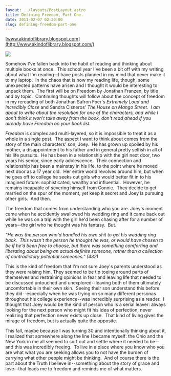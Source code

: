 ```yaml
---
layout: ../layouts/PostLayout.astro
title: Defining Freedom, Part One.
date: 2011-02-07 02:20:00
slug: defining-freedom-part-one
---
```


[www.akindoflibrary.blogspot.com](http://www.akindoflibrary.blogspot.com/)  
  

[![](http://4.bp.blogspot.com/_RSub0VjLWU8/TLAzBVi05AI/AAAAAAAABIo/1rZ4yxf6jV4/s200/jonathan-franzen-freedom.jpg)](http://4.bp.blogspot.com/_RSub0VjLWU8/TLAzBVi05AI/AAAAAAAABIo/1rZ4yxf6jV4/s1600/jonathan-franzen-freedom.jpg)

Somehow I've fallen back into the habit of reading and thinking about multiple books at once.  This school year I've been a bit off with my writing about what I'm reading--I have posts planned in my mind that never make it to my laptop.  In the chaos that is now my reading life, though, some unexpected patterns have arisen and I thought it would be interesting to unpack them.  The first will be on Freedom by Jonathan Franzen, by title and by topic.  Continuing thoughts will follow about the concept of freedom in my rereading of both Jonathan Safron Foer's _Extremely Loud and Incredibly Close_ and Sandra Cisneros' _The House on Mango Street.  I am about to write about the resolution for one of the characters, and while I don't think it won't take away from the book, don't read ahead if you already have Freedom on your book list._    
  
_Freedom_ is complex and multi-layered, so it is impossible to treat it as a whole in a single post.  The aspect I want to think about comes from the story of the main characters' son, Joey.  He has grown up spoiled by his mother, a disappointment to his father and in general pretty selfish in all of his life pursuits.  He has been in a relationship with the girl next door, two years his senior, since early adolescence.  Their connection and relationship has been a mainstay in his life, to the point where he moved next door as a 17 year old.  Her entire world revolves around him, but when he goes off to college he seeks out girls who would better fit in to his imagined future: sophisticated, wealthy and influential.  However, he remains incapable of severing himself from Connie.  They decide to get married on the spur of the moment, yet keep it secret and Joey is pursuing other girls.  And then.  
  
The freedom that comes from understanding who you are. Joey's moment came when he accidently swallowed his wedding ring and it came back out while he was on a trip with the girl he'd been chasing after for a number of years--the girl who he thought was his fantasy.  But.  
  
_"He was the person who'd handled his own shit to get his wedding ring back.  This wasn't the person he thought he was, or would have chosen to be if he'd been free to choose, but there was something comforting and liberating about being an actual definite someone, rather than a collection of contradictory potential someones." (432)_  
  
This is the kind of freedom that I'm not sure Joey's parents understood as they were raising him. They seemed to be tip toeing around parts of themselves and restraining opinions in fear and leaving life that needed to be discussed untouched and unexplored--leaving both of them ultimately uncomfortable in their own skin.  Seeing their son understand this before they did--especially when he was trying on so many different personas throughout his college experience--was incredibly surprising as a reader.  I thought that Joey would be the kind of person who is a serial leaver: always looking for the next person who might fit his idea of perfection, never realizing that perfection never exists up close.  That kind of living gives the mirage of freedom, but is actually quite the opposite.  
  
This fall, maybe because I was turning 30 and intentionally thinking about it, I realized that somewhere along the line I became myself: the Ohio and the New York in me all seemed to sort out and settle where it needed to be--and this was incredibly freeing.  To live in a place where you know who you are what what you are seeking allows you to not have the burden of carrying what other people might be thinking.  And of course there is the part about the Truth I believe in--something about the story of grace and love--that leads me to freedom and reminds me of what matters.